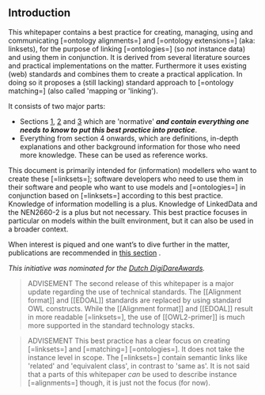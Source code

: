 ## Introduction

This whitepaper contains a best practice for creating, managing, using and communicating [=ontology alignments=] and [=ontology extensions=] (aka: linksets), for the purpose of linking [=ontologies=] (so _not_ instance data) and using them in conjunction. It is derived from several literature sources and practical implementations on the matter. Furthermore it uses existing (web) standards and combines them to create a practical application. In doing so it proposes a (still lacking) standard approach to [=ontology matching=] (also called 'mapping or 'linking').

It consists of two major parts:

- Sections [1](#learn-what-it-is), [2](#learn-why-to-use-it) and [3](#learn-how-to-make-it) which are 'normative' **_and contain everything one needs to know to put this best practice into practice_**.
- Everything from section 4 onwards, which are definitions, in-depth explanations and other background information for those who need more knowledge. These can be used as reference works.

This document is primarily intended for (information) modellers who want to create these [=linksets=]; software developers who need to use them in their software and people who want to use models and [=ontologies=] in conjunction based on [=linksets=] according to this best practice. Knowledge of information modelling is a plus. Knowledge of LinkedData and the NEN2660-2 is a plus but not necessary. This best practice focuses in particular on models within the built environment, but it can also be used in a broader context.

When interest is piqued and one want’s to dive further in the matter, publications are recommended in [this section](#further-information) . 

_This initiative was nominated for the [Dutch DigiDareAwards](https://digidareaward.nl/nen2767imbor-in-samenhang-bruikbaar/)._

>ADVISEMENT
>The second release of this whitepaper is a major update regarding the use of technical standards. The [[Alignment format]] and [[EDOAL]] standards are replaced by using standard OWL constructs. While the [[Alignment format]] and [[EDOAL]] result in more readable [=linksets=], the use of [[OWL2-primer]] is much more supported in the standard technology stacks.

> ADVISEMENT
> This best practice has a clear focus on creating [=linksets=] and [=matching=] [=ontologies=]. It does not take the instance level in scope. The [=linksets=] contain semantic links like 'related' and 'equivalent class', in contrast to 'same as'. It is not said that a parts of this whitepaper _can_ be used to describe instance [=alignments=] though, it is just not the focus (for now).


    